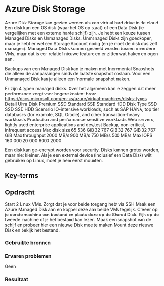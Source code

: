 # Azure Disk Storage

Azure Disk Storage kan gezien worden als een virtual hard drive in de cloud. Een disk kan een OS disk (waar het OS op staat) of een Data Disk (te vergelijken met een externe harde schijf) zijn. Je hebt een keuze tussen Managed Disks en Unmanaged Disks. Unmanaged Disks zijn goedkoper, maar je hebt er wel een Storage Account nodig (en je moet de disk dus zelf managen). Managed Data Disks kunnen gedeeld worden tussen meerdere VMs, maar dat is een relatief nieuwe feature en er zitten wat haken en ogen aan.

Backups van een Managed Disk kan je maken met Incremental Snapshots die alleen de aanpassingen sinds de laatste snapshot opslaan. Voor een Unmanaged Disk kan je alleen een ‘normale’ snapshot maken.

Er zijn 4 typen managed disks. Over het algemeen kan je zeggen dat meer performance zorgt voor hogere kosten:
bron: https://docs.microsoft.com/en-us/azure/virtual-machines/disks-types
Detail
Ultra Disk
Premium SSD
Standard SSD
Standard HDD
Disk Type
SSD
SSD
SSD
HDD
Scenario
IO-intensive workloads, such as SAP HANA, top tier databases (for example, SQL Oracle), and other transaction-heavy workloads
Production and performance sensitive workloads
Web servers, lightly used enterprise applications and dev/test
Backup, non-critical, infrequent access
Max disk size
65 536 GiB
32 767 GiB
32 767 GiB
32 767 GiB
Max throughput
2000 MB/s
900 MB/s
750 MB/s
500 MB/s
Max IOPS
160 000
20 000
6000
2000


Een disk kan ge-encrypt worden voor security. Disks kunnen groter worden, maar niet kleiner.
Als je een external device (inclusief een Data Disk) wilt gebruiken op Linux, moet je hem eerst mounten.


## Key-terms




## Opdracht

Start 2 Linux VMs. Zorgt dat je voor beide toegang hebt via SSH
Maak een Azure Managed Disk aan en koppel deze aan beide VMs tegelijk.
Creëer op je eerste machine een bestand en plaats deze op de Shared Disk.
Kijk op de tweede machine of je het bestand kan lezen.
Maak een snapshot van de schijf en probeer hier een nieuwe Disk mee te maken
Mount deze nieuwe Disk en bekijk het bestand. 

### Gebruikte bronnen

### Ervaren problemen

Geen

### Resultaat